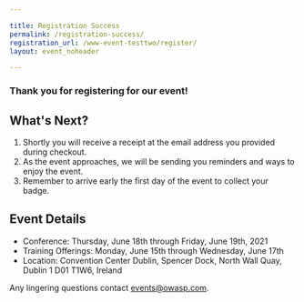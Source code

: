 ```yaml
---

title: Registration Success
permalink: /registration-success/
registration_url: /www-event-testtwo/register/
layout: event_noheader

---
```


### Thank you for registering for our event!

## What's Next?
1. Shortly you will receive a receipt at the email address you provided during checkout.
2. As the event approaches, we will be sending you reminders and ways to enjoy the event.
3. Remember to arrive early the first day of the event to collect your badge.

## Event Details
- Conference: Thursday, June 18th through Friday, June 19th, 2021
- Training Offerings: Monday, June 15th through Wednesday, June 17th
- Location: Convention Center Dublin, Spencer Dock, North Wall Quay, Dublin 1 D01 T1W6, Ireland

Any lingering questions contact [events@owasp.com](mailto:events@owasp.com?subject=Global%20AppSec%20Dublin%20Registered).
